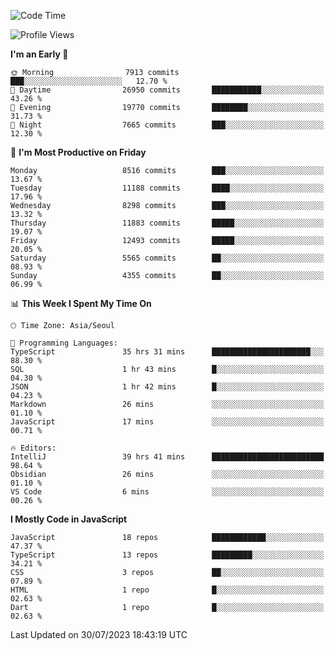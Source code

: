 <!--START_SECTION:waka-->
![Code Time](http://img.shields.io/badge/Code%20Time-5%2C263%20hrs%2028%20mins-blue)

![Profile Views](http://img.shields.io/badge/Profile%20Views-0-blue)

**I'm an Early 🐤** 

```text
🌞 Morning                7913 commits        ███░░░░░░░░░░░░░░░░░░░░░░   12.70 % 
🌆 Daytime                26950 commits       ███████████░░░░░░░░░░░░░░   43.26 % 
🌃 Evening                19770 commits       ████████░░░░░░░░░░░░░░░░░   31.73 % 
🌙 Night                  7665 commits        ███░░░░░░░░░░░░░░░░░░░░░░   12.30 % 
```
📅 **I'm Most Productive on Friday** 

```text
Monday                   8516 commits        ███░░░░░░░░░░░░░░░░░░░░░░   13.67 % 
Tuesday                  11188 commits       ████░░░░░░░░░░░░░░░░░░░░░   17.96 % 
Wednesday                8298 commits        ███░░░░░░░░░░░░░░░░░░░░░░   13.32 % 
Thursday                 11883 commits       █████░░░░░░░░░░░░░░░░░░░░   19.07 % 
Friday                   12493 commits       █████░░░░░░░░░░░░░░░░░░░░   20.05 % 
Saturday                 5565 commits        ██░░░░░░░░░░░░░░░░░░░░░░░   08.93 % 
Sunday                   4355 commits        ██░░░░░░░░░░░░░░░░░░░░░░░   06.99 % 
```


📊 **This Week I Spent My Time On** 

```text
🕑︎ Time Zone: Asia/Seoul

💬 Programming Languages: 
TypeScript               35 hrs 31 mins      ██████████████████████░░░   88.30 % 
SQL                      1 hr 43 mins        █░░░░░░░░░░░░░░░░░░░░░░░░   04.30 % 
JSON                     1 hr 42 mins        █░░░░░░░░░░░░░░░░░░░░░░░░   04.23 % 
Markdown                 26 mins             ░░░░░░░░░░░░░░░░░░░░░░░░░   01.10 % 
JavaScript               17 mins             ░░░░░░░░░░░░░░░░░░░░░░░░░   00.71 % 

🔥 Editors: 
IntelliJ                 39 hrs 41 mins      █████████████████████████   98.64 % 
Obsidian                 26 mins             ░░░░░░░░░░░░░░░░░░░░░░░░░   01.10 % 
VS Code                  6 mins              ░░░░░░░░░░░░░░░░░░░░░░░░░   00.26 % 
```

**I Mostly Code in JavaScript** 

```text
JavaScript               18 repos            ████████████░░░░░░░░░░░░░   47.37 % 
TypeScript               13 repos            █████████░░░░░░░░░░░░░░░░   34.21 % 
CSS                      3 repos             ██░░░░░░░░░░░░░░░░░░░░░░░   07.89 % 
HTML                     1 repo              █░░░░░░░░░░░░░░░░░░░░░░░░   02.63 % 
Dart                     1 repo              █░░░░░░░░░░░░░░░░░░░░░░░░   02.63 % 
```




 Last Updated on 30/07/2023 18:43:19 UTC
<!--END_SECTION:waka-->

